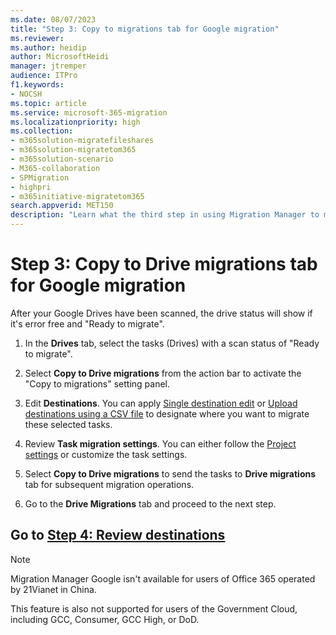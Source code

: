 ```yaml
---
ms.date: 08/07/2023
title: "Step 3: Copy to migrations tab for Google migration"
ms.reviewer: 
ms.author: heidip
author: MicrosoftHeidi
manager: jtremper
audience: ITPro
f1.keywords:
- NOCSH
ms.topic: article
ms.service: microsoft-365-migration
ms.localizationpriority: high
ms.collection:
- m365solution-migratefileshares
- m365solution-migratetom365
- m365solution-scenario 
- M365-collaboration
- SPMigration
- highpri
- m365initiative-migratetom365
search.appverid: MET150
description: "Learn what the third step in using Migration Manager to migrate Google Drive."
---
```


# Step 3: Copy to Drive migrations tab for Google migration

After your Google Drives have been scanned, the drive status will show if it's error free and "Ready to migrate".  

1. In the **Drives** tab, select the tasks (Drives) with a scan status of "Ready to migrate".

1. Select **Copy to Drive migrations** from the action bar to activate the "Copy to migrations" setting panel.

1. Edit **Destinations**. You can apply [Single destination edit](/sharepointmigration/mm-google-step4-review-destinations) or [Upload destinations using a CSV file](/sharepointmigration/mm-google-step4-review-destinations) to designate where you want to migrate these selected tasks.

1. Review **Task migration settings**. You can either follow the [Project settings](/sharepointmigration/mm-project-settings) or customize the task settings.

1. Select **Copy to Drive migrations** to send the tasks to **Drive migrations** tab for subsequent migration operations.

1. Go to the **Drive Migrations** tab and proceed to the next step.

## Go to [**Step 4: Review destinations**](mm-google-step4-review-destinations.md)

>[!NOTE]
>Migration Manager Google isn't available for users of Office 365 operated by 21Vianet in China.
>
> This feature is also not supported for users of the Government Cloud, including GCC, Consumer, GCC High, or DoD.

